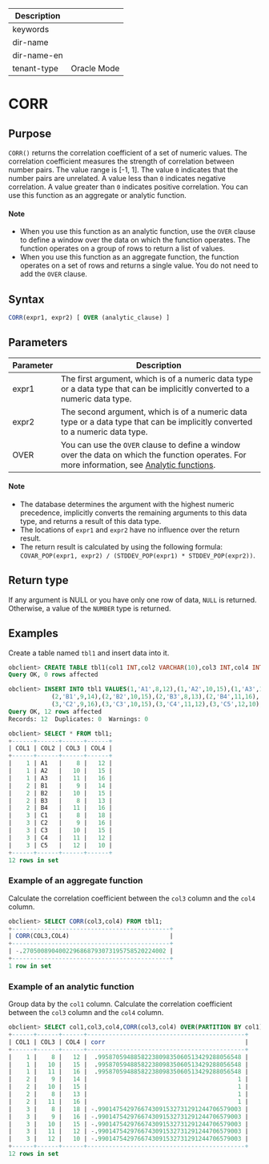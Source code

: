 | Description   |                 |
|---------------|-----------------|
| keywords      |                 |
| dir-name      |                 |
| dir-name-en   |                 |
| tenant-type   | Oracle Mode     |

# CORR

## Purpose

`CORR()` returns the correlation coefficient of a set of numeric values. The correlation coefficient measures the strength of correlation between number pairs. The value range is \[-1, 1\]. The value `0` indicates that the number pairs are unrelated. A value less than `0` indicates negative correlation. A value greater than `0` indicates positive correlation. You can use this function as an aggregate or analytic function.

  <main id="notice" type='explain'>
    <h4>Note</h4>
    <ul>
    <li>When you use this function as an analytic function, use the <code>OVER</code> clause to define a window over the data on which the function operates. The function operates on a group of rows to return a list of values. </li>
    <li>When you use this function as an aggregate function, the function operates on a set of rows and returns a single value. You do not need to add the <code>OVER</code> clause. </li>
    </ul>
  </main>

## Syntax

```sql
CORR(expr1, expr2) [ OVER (analytic_clause) ]
```

## Parameters

| Parameter | Description |
|-------|-----------------------------------------------------------------------------------------|
| expr1 | The first argument, which is of a numeric data type or a data type that can be implicitly converted to a numeric data type.  |
| expr2 | The second argument, which is of a numeric data type or a data type that can be implicitly converted to a numeric data type.  |
| OVER | You can use the `OVER` clause to define a window over the data on which the function operates. For more information, see [Analytic functions](../400.analysis-functions-of-oracle-mode/100.window-function-description-of-oracle-mode.md).  |

  <main id="notice" type='explain'>
    <h4>Note</h4>
    <ul>
    <li>The database determines the argument with the highest numeric precedence, implicitly converts the remaining arguments to this data type, and returns a result of this data type. </li>
    <li>The locations of <code>expr1</code> and <code>expr2</code> have no influence over the return result. </li>
    <li>The return result is calculated by using the following formula: <code>COVAR_POP(expr1, expr2) / (STDDEV_POP(expr1) * STDDEV_POP(expr2))</code>. </li>
    </ul>
  </main>

## Return type

If any argument is NULL or you have only one row of data, `NULL` is returned. Otherwise, a value of the `NUMBER` type is returned.

## Examples

Create a table named `tbl1` and insert data into it.

```sql
obclient> CREATE TABLE tbl1(col1 INT,col2 VARCHAR(10),col3 INT,col4 INT);
Query OK, 0 rows affected

obclient> INSERT INTO tbl1 VALUES(1,'A1',8,12),(1,'A2',10,15),(1,'A3',11,16),
            (2,'B1',9,14),(2,'B2',10,15),(2,'B3',8,13),(2,'B4',11,16),(3,'C1',8,18),
            (3,'C2',9,16),(3,'C3',10,15),(3,'C4',11,12),(3,'C5',12,10);
Query OK, 12 rows affected
Records: 12  Duplicates: 0  Warnings: 0

obclient> SELECT * FROM tbl1;
+------+------+------+------+
| COL1 | COL2 | COL3 | COL4 |
+------+------+------+------+
|    1 | A1   |    8 |   12 |
|    1 | A2   |   10 |   15 |
|    1 | A3   |   11 |   16 |
|    2 | B1   |    9 |   14 |
|    2 | B2   |   10 |   15 |
|    2 | B3   |    8 |   13 |
|    2 | B4   |   11 |   16 |
|    3 | C1   |    8 |   18 |
|    3 | C2   |    9 |   16 |
|    3 | C3   |   10 |   15 |
|    3 | C4   |   11 |   12 |
|    3 | C5   |   12 |   10 |
+------+------+------+------+
12 rows in set
```

### Example of an aggregate function

Calculate the correlation coefficient between the `col3` column and the `col4` column.

```sql
obclient> SELECT CORR(col3,col4) FROM tbl1;
+--------------------------------------------+
| CORR(COL3,COL4)                            |
+--------------------------------------------+
| -.2705008904002296868793073195758520224002 |
+--------------------------------------------+
1 row in set
```

### Example of an analytic function

Group data by the `col1` column. Calculate the correlation coefficient between the `col3` column and the `col4` column.

```sql
obclient> SELECT col1,col3,col4,CORR(col3,col4) OVER(PARTITION BY col1) "corr" FROM tbl1;
+------+------+------+--------------------------------------------+
| COL1 | COL3 | COL4 | corr                                       |
+------+------+------+--------------------------------------------+
|    1 |    8 |   12 |  .9958705948858223809835060513429288056548 |
|    1 |   10 |   15 |  .9958705948858223809835060513429288056548 |
|    1 |   11 |   16 |  .9958705948858223809835060513429288056548 |
|    2 |    9 |   14 |                                          1 |
|    2 |   10 |   15 |                                          1 |
|    2 |    8 |   13 |                                          1 |
|    2 |   11 |   16 |                                          1 |
|    3 |    8 |   18 | -.9901475429766743091532731291244706579003 |
|    3 |    9 |   16 | -.9901475429766743091532731291244706579003 |
|    3 |   10 |   15 | -.9901475429766743091532731291244706579003 |
|    3 |   11 |   12 | -.9901475429766743091532731291244706579003 |
|    3 |   12 |   10 | -.9901475429766743091532731291244706579003 |
+------+------+------+--------------------------------------------+
12 rows in set
```
